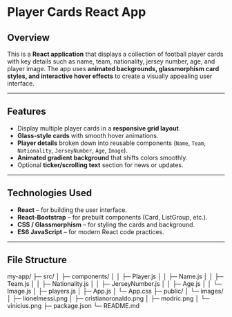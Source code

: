 # Player Cards React App

## Overview

This is a **React application** that displays a collection of football player cards with key details such as name, team, nationality, jersey number, age, and player image. The app uses **animated backgrounds, glassmorphism card styles, and interactive hover effects** to create a visually appealing user interface.

---

## Features

- Display multiple player cards in a **responsive grid layout**.
- **Glass-style cards** with smooth hover animations.
- **Player details** broken down into reusable components (`Name`, `Team`, `Nationality`, `JerseyNumber`, `Age`, `Image`).
- **Animated gradient background** that shifts colors smoothly.
- Optional **ticker/scrolling text** section for news or updates.

---

## Technologies Used

- **React** – for building the user interface.
- **React-Bootstrap** – for prebuilt components (Card, ListGroup, etc.).
- **CSS / Glassmorphism** – for styling the cards and background.
- **ES6 JavaScript** – for modern React code practices.

---

## File Structure

my-app/
├─ src/
│ ├─ components/
│ │ ├─ Player.js
│ │ ├─ Name.js
│ │ ├─ Team.js
│ │ ├─ Nationality.js
│ │ ├─ JerseyNumber.js
│ │ ├─ Age.js
│ │ └─ Image.js
│ ├─ players.js
│ ├─ App.js
│ └─ App.css
├─ public/
│ └─ images/
│ ├─ lionelmessi.png
│ ├─ cristianoronaldo.png
│ ├─ modric.png
│ └─ vinicius.png
├─ package.json
└─ README.md
